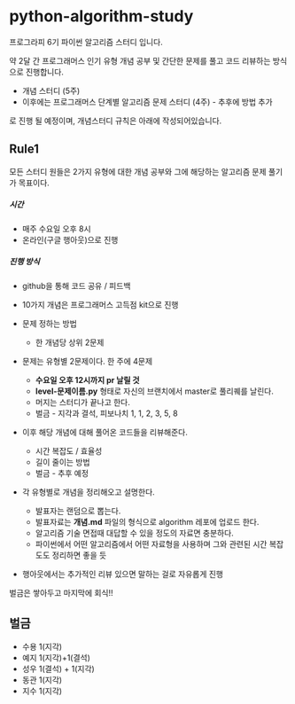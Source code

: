 # python-algorithm-study

프로그라피 6기 파이썬 알고리즘 스터디 입니다.

약 2달 간 프로그래머스 인기 유형 개념 공부 및 간단한 문제를 풀고 코드 리뷰하는 방식으로 진행합니다.

- 개념 스터디 (5주)
- 이후에는 프로그래머스 단계별 알고리즘 문제 스터디 (4주) - 추후에 방법 추가

로 진행 될 예정이며, 개념스터디 규칙은 아래에 작성되어있습니다.



## Rule1

모든 스터디 원들은 2가지 유형에 대한 개념 공부와 그에 해당하는 알고리즘 문제 풀기가 목표이다.

##### 시간

- 매주 수요일 오후 8시
- 온라인(구글 행아웃)으로 진행

##### 진행 방식

- github을 통해 코드 공유 / 피드백
- 10가지 개념은 프로그래머스 고득점 kit으로 진행
- 문제 정하는 방법
  - 한 개념당 상위 2문제
- 문제는 유형별 2문제이다. 한 주에 4문제
  - **수요일 오후 12시까지 pr 날릴 것**
  - **level-문제이름.py** 형태로 자신의 브랜치에서 master로 풀리퀘를 날린다.
  - 머지는 스터디가 끝나고 한다.
  - 벌금 - 지각과 결석, 피보나치 1, 1, 2, 3, 5, 8
- 이후 해당 개념에 대해 풀어온 코드들을 리뷰해준다.
  - 시간 복잡도 / 효율성
  - 길이 줄이는 방법
  - 벌금 - 추후 예정

- 각 유형별로 개념을 정리해오고 설명한다.
  - 발표자는 랜덤으로 뽑는다.
  - 발표자료는 **개념.md** 파일의 형식으로 algorithm 레포에 업로드 한다.
  - 알고리즘 기술 면접때 대답할 수 있을 정도의 자료면 충분하다.
  - 파이썬에서 어떤 알고리즘에서 어떤 자료형을 사용하며 그와 관련된 시간 복잡도도 정리하면 좋을 듯
- 행아웃에서는 추가적인 리뷰 있으면 말하는 걸로 자유롭게 진행



벌금은 쌓아두고 마지막에 회식!!


## 벌금
- 수용 1(지각)
- 예지 1(지각)+1(결석)
- 성우 1(결석) + 1(지각)
- 동관 1(지각)
- 지수 1(지각)

